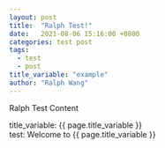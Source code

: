 ```yaml
---
layout: post
title:  "Ralph Test!"
date:   2021-08-06 15:16:00 +0800
categories: test post
tags:
  - test
  - post
title_variable: "example"
author: "Ralph Wang"
---
```


Ralph Test Content

title_variable: {{ page.title_variable }}    
test: Welcome to {{ page.title_variable }}
<!--more-->

